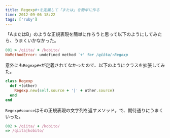 ```yaml
---
title: Regexp#+を定義して「または」を簡単に作る
time: 2012-09-06 18:22
tags: ['ruby']
---
```


「AまたはB」のような正規表現を簡単に作ろうと思って以下のようにしてみたら、うまくいかなかった。

```ruby
001 > /qiita/ + /kobito/
NoMethodError: undefined method `+' for /qiita/:Regexp
```

意外にも`Regexp#+`が定義されてなかったので、以下のようにクラスを拡張してみた。

```ruby
class Regexp
  def +(other)
    Regexp.new(self.source + '|' + other.source)
  end
end
```

`Regexp#source`はその正規表現の文字列を返すメソッド。で、期待通りにうまくいった。

```ruby
002 > /qiita/ + /kobito/
=> /qiita|kobito/
```
